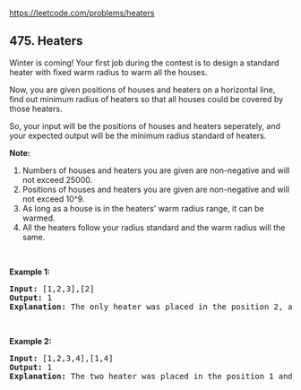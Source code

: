 https://leetcode.com/problems/heaters

## 475. Heaters

<div><p>Winter is coming! Your first job during the contest is to design a standard heater with fixed warm radius to warm all the houses.</p>
<p>Now, you are given positions of houses and heaters on a horizontal line, find out minimum radius of heaters so that all houses could be covered by those heaters.</p>
<p>So, your input will be the positions of houses and heaters seperately, and your expected output will be the minimum radius standard of heaters.</p>
<p><b>Note:</b></p>
<ol>
<li>Numbers of houses and heaters you are given are non-negative and will not exceed 25000.</li>
<li>Positions of houses and heaters you are given are non-negative and will not exceed 10^9.</li>
<li>As long as a house is in the heaters' warm radius range, it can be warmed.</li>
<li>All the heaters follow your radius standard and the warm radius will the same.</li>
</ol>
<p> </p>
<p><b>Example 1:</b></p>
<pre><b>Input:</b> [1,2,3],[2]
<b>Output:</b> 1
<b>Explanation:</b> The only heater was placed in the position 2, and if we use the radius 1 standard, then all the houses can be warmed.
</pre>
<p> </p>
<p><b>Example 2:</b></p>
<pre><b>Input:</b> [1,2,3,4],[1,4]
<b>Output:</b> 1
<b>Explanation:</b> The two heater was placed in the position 1 and 4. We need to use radius 1 standard, then all the houses can be warmed.
</pre>
<p> </p>
</div>
